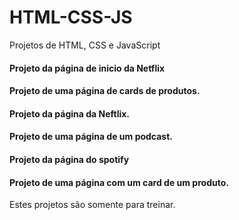 # HTML-CSS-JS
 Projetos de HTML, CSS e JavaScript


<!--<img src="./Projeto-TWD/src/assets/Captura de tela 2024-03-18 212457.png">-->
<h4>Projeto da página de inicio da Netflix</h4>

<a href="https://eduardapouzada.github.io/HTML-CSS-JS/Projeto-Netflix-2/index.html"></a>

<h4>Projeto de uma página de cards de produtos.</h4>

<a href="https://eduardapouzada.github.io/HTML-CSS-JS/Projeto-Cards/"></a>

<h4>Projeto da página da Neftlix.</h4>

<a href="https://eduardapouzada.github.io/HTML-CSS-JS/Projeto-Netflix-1/"></a>

<h4>Projeto de uma página de um podcast.</h4>

<a href="https://eduardapouzada.github.io/HTML-CSS-JS/Projeto-PodCast/"></a>

<h4>Projeto da página do spotify</h4>

<a href="https://eduardapouzada.github.io/HTML-CSS-JS/Projeto-Spotify-Imersão/"></a>

<h4>Projeto de uma página com um card de um produto.</h4>

<a href="https://eduardapouzada.github.io/HTML-CSS-JS/Projeto-Tenis-Nike/"></a>

<p>Estes projetos são somente para treinar.</p>
